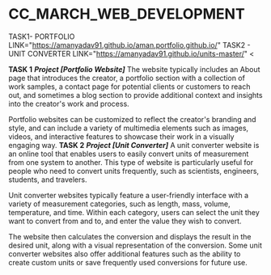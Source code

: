 # CC_MARCH_WEB_DEVELOPMENT
TASK1- PORTFOLIO LINK="https://amanyadav91.github.io/aman.portfolio.github.io/"
TASK2 - UNIT CONVERTER LINK="https://amanyadav91.github.io/units-master/"
<

**TASK 1**
***Project [Portfolio Website]***
The website typically includes an About page that introduces the creator, a portfolio section with a collection of work samples, a contact page for potential clients or customers to reach out, and sometimes a blog section to provide additional context and insights into the creator's work and process.

Portfolio websites can be customized to reflect the creator's branding and style, and can include a variety of multimedia elements such as images, videos, and interactive features to showcase their work in a visually engaging way.
**TASK 2**
***Project [Unit Converter]***
A unit converter website is an online tool that enables users to easily convert units of measurement from one system to another. This type of website is particularly useful for people who need to convert units frequently, such as scientists, engineers, students, and travelers.

Unit converter websites typically feature a user-friendly interface with a variety of measurement categories, such as length, mass, volume, temperature, and time. Within each category, users can select the unit they want to convert from and to, and enter the value they wish to convert.

The website then calculates the conversion and displays the result in the desired unit, along with a visual representation of the conversion. Some unit converter websites also offer additional features such as the ability to create custom units or save frequently used conversions for future use.
